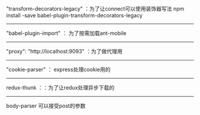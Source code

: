  "transform-decorators-legacy" ：为了让connect可以使用装饰器写法
npm install -save babel-plugin-transform-decorators-legacy


----------

"babel-plugin-import" ： 为了按需加载ant-mobile

----------
"proxy": "http://localhost:9093" ：为了做代理用

----------
 "cookie-parser"  ：  express处理cookie用的

----------
redux-thunk ：：为了让redux处理异步下载的

----------
body-parser 可以接受post的参数
